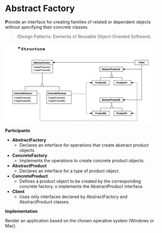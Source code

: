 # Abstract Factory

**P**rovide an interface for creating families of related or dependent
objects without specifying their concrete classes. 

> (Design Patterns: Elements of Reusable Object-Oriented Software).

![abstract-factory-structure](assets/img/abstract-factory-structure.PNG)

**Participants**

- **AbstractFactory**
  - Declares an interface for operations that create abstract product objects.
- **ConcreteFactory**
  - Implements the operations to create concrete product objects.
- **AbstractProduct**
  - Declares an interface for a type of product object.
- **ConcreteProduct**
  - Defines a product object to be created by the corresponding concrete factory. o implements the AbstractProduct interface.
- **Client**
  - Uses only interfaces declared by AbstractFactory and AbstractProduct classes. 

**Implementation**

Render an application based on the chosen operative system (Windows or Mac).